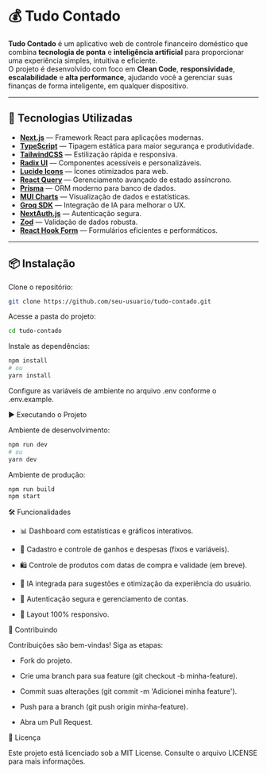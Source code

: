 # 💰 Tudo Contado

**Tudo Contado** é um aplicativo web de controle financeiro doméstico que combina **tecnologia de ponta** e **inteligência artificial** para proporcionar uma experiência simples, intuitiva e eficiente.  
O projeto é desenvolvido com foco em **Clean Code**, **responsividade**, **escalabilidade** e **alta performance**, ajudando você a gerenciar suas finanças de forma inteligente, em qualquer dispositivo.

---

## 🚀 Tecnologias Utilizadas

- **[Next.js](https://nextjs.org/)** — Framework React para aplicações modernas.
- **[TypeScript](https://www.typescriptlang.org/)** — Tipagem estática para maior segurança e produtividade.
- **[TailwindCSS](https://tailwindcss.com/)** — Estilização rápida e responsiva.
- **[Radix UI](https://www.radix-ui.com/)** — Componentes acessíveis e personalizáveis.
- **[Lucide Icons](https://lucide.dev/)** — Ícones otimizados para web.
- **[React Query](https://tanstack.com/query/latest)** — Gerenciamento avançado de estado assíncrono.
- **[Prisma](https://www.prisma.io/)** — ORM moderno para banco de dados.
- **[MUI Charts](https://mui.com/x/react-charts/)** — Visualização de dados e estatísticas.
- **[Groq SDK](https://console.groq.com/)** — Integração de IA para melhorar o UX.
- **[NextAuth.js](https://next-auth.js.org/)** — Autenticação segura.
- **[Zod](https://zod.dev/)** — Validação de dados robusta.
- **[React Hook Form](https://react-hook-form.com/)** — Formulários eficientes e performáticos.

---

## 📦 Instalação

Clone o repositório:

```bash
git clone https://github.com/seu-usuario/tudo-contado.git
```

Acesse a pasta do projeto:

```bash
cd tudo-contado
```

Instale as dependências:

```bash
npm install
# ou
yarn install
```

Configure as variáveis de ambiente no arquivo .env conforme o .env.example.

▶️ Executando o Projeto

Ambiente de desenvolvimento:

```bash
npm run dev
# ou
yarn dev
```

Ambiente de produção:

```bash
npm run build
npm start
```

🛠️ Funcionalidades

- 📊 Dashboard com estatísticas e gráficos interativos.

- 💸 Cadastro e controle de ganhos e despesas (fixos e variáveis).

- 🛍️ Controle de produtos com datas de compra e validade (em breve).

- 🤖 IA integrada para sugestões e otimização da experiência do usuário.

- 🔐 Autenticação segura e gerenciamento de contas.

- 📱 Layout 100% responsivo.

🤝 Contribuindo

Contribuições são bem-vindas!
Siga as etapas:

- Fork do projeto.

- Crie uma branch para sua feature (git checkout -b minha-feature).

- Commit suas alterações (git commit -m 'Adicionei minha feature').

- Push para a branch (git push origin minha-feature).

- Abra um Pull Request.

📄 Licença

Este projeto está licenciado sob a MIT License.
Consulte o arquivo LICENSE para mais informações.
